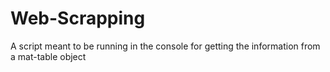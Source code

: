 # Web-Scrapping
A script meant to be running in the console for getting the information from a mat-table object
